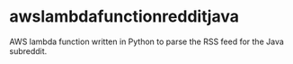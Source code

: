 # awslambdafunctionredditjava
AWS lambda function written in Python to parse the RSS feed for the Java subreddit.
